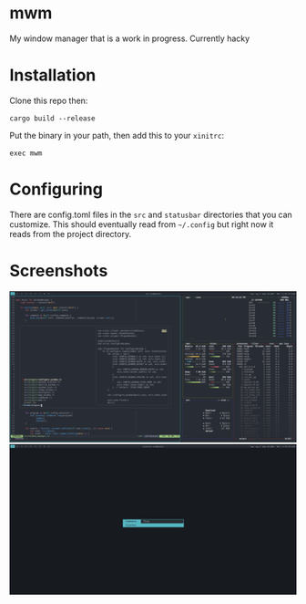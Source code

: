 # mwm
My window manager that is a work in progress. Currently hacky

# Installation
Clone this repo then:
```
cargo build --release
```
Put the binary in your path, then add this to your `xinitrc`:
```
exec mwm
```

# Configuring

There are config.toml files in the `src` and `statusbar` directories
that you can customize. This should eventually read from `~/.config`
but right now it reads from the project directory.

# Screenshots

![Screenshot of mwm](screenshots/3.png)
![Screenshot of mwm](screenshots/4.png)
